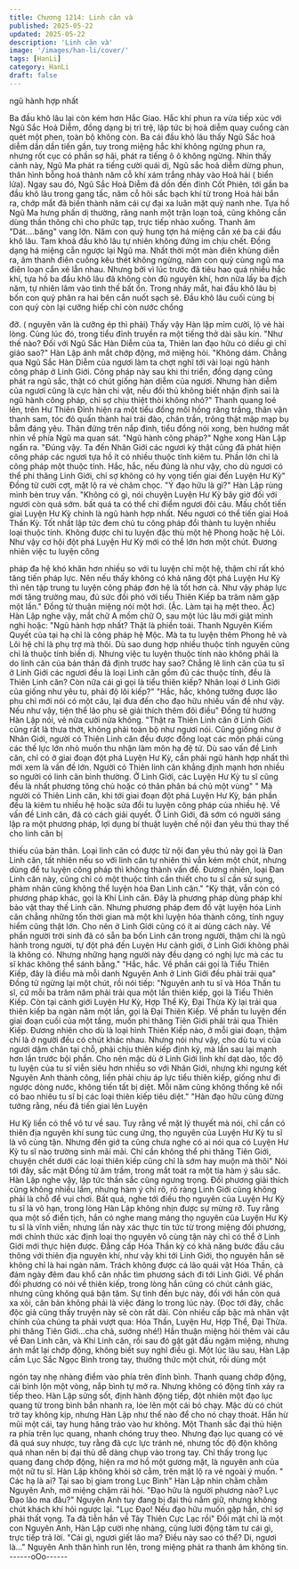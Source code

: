 ```yaml
---
title: Chương 1214: Linh căn và
published: 2025-05-22
updated: 2025-05-22
description: 'Linh căn và'
image: '/images/han-li/cover/'
tags: [HanLi]
category: HanLi
draft: false
---
```


ngũ hành hợp nhất

Ba đầu khô lâu lại còn kém hơn Hắc Giao. Hắc khí phun ra vừa
tiếp xúc với Ngũ Sắc Hoả Diễm, đồng dạng bị trì trệ, lập tức bị
hoả diễm quay cuồng càn quét một phen, toàn bộ không còn. Ba
cái đầu khô lâu thấy Ngũ Sắc hoả diễm dần dần tiến gần, tuy
trong miệng hắc khí không ngừng phun ra, nhưng rốt cục có phần
sợ hãi, phát ra tiếng ô ô không ngừng.
Nhìn thấy cảnh này, Ngũ Ma phát ra tiếng cười quái dị, Ngũ sắc
hoả diễm dừng phun, thân hình bỗng hoá thành năm cỗ khí xám
trắng nhảy vào Hoả hải ( biển lửa). Ngay sau đó, Ngũ Sắc Hoả
Diễm đã dồn đến đỉnh Cốt Phiên, tới gần ba đầu khô lâu trong
gang tấc, năm cỗ hôi sắc bạch khí từ trong Hoả hải bắn ra, chớp
mắt đã biến thành năm cái cự đại xa luân mặt quỷ nanh nhe.
Tựa hồ Ngũ Ma hưng phấn dị thường, răng nanh một trận loạn
toả, cũng không cần dùng thần thông chi cho phức tạp, trực tiếp
nhào xuống.
Thanh âm "Dát….băng" vang lớn.
Năm con quỷ hung tợn há miệng cắn xé ba cái đầu khô lâu. Tam
khoả đầu khô lâu tự nhiên không đứng im chịu chết. Đồng dạng
há miệng cắn ngược lại Ngũ ma. Nhất thời một màn điên khùng
diễn ra, âm thanh điên cuồng kêu thét không ngừng, năm con quỷ
cùng ngũ ma điên loạn cắn xé lẫn nhau.
Nhưng bởi vì lúc trước đã tiêu hao quá nhiều hắc khí, tựa hồ ba
đầu khô lâu đã không còn đủ nguyên khí, hơn nữa lấy ba địch
năm, tự nhiên lâm vào tình thế bất ổn. Trong nháy mắt, hai đầu
khô lâu bị bốn con quỷ phân ra hai bên cắn nuốt sạch sẽ. Đầu khô
lâu cuối cùng bị con quỷ còn lại cưỡng hiếp chỉ còn nước chống

đỡ. ( nguyên văn là cưỡng ép thì phải)
Thấy vậy Hàn lập mỉm cười, lộ vẻ hài lòng. Cùng lúc đó, trong tiểu
đỉnh truyền ra một tiếng thở dài sâu kín.
"Như thế nào? Đối với Ngũ Sắc Hàn Diễm của ta, Thiên lan đạo
hữu có diều gì chỉ giáo sao?" Hàn Lập ánh mắt chớp động, mở
miệng hỏi.
"Không dám. Chẳng qua Ngũ Sắc Hàn Diễm của ngươi làm ta
chợt nghĩ tới vài loại ngũ hành công pháp ở Linh Giới. Công pháp
này sau khi thi triển, đồng dạng cũng phát ra ngũ sắc, thật có chút
giống hàn diễm của ngươi. Nhưng hàn diễm của ngươi cũng là
cực hàn chi vật, nếu đối thủ không biết nhận định sai là ngũ hành
công pháp, chỉ sợ chịu thiệt thòi không nhỏ?"
Thanh quang loé lên, trên Hư Thiên Đỉnh hiện ra một tiểu đồng
môi hồng răng trắng, thân vận thanh sam, tóc đỏ quấn thành hai
trái đào, chân trần, trông thật mập mạp bụ bẫm đáng yêu. Thân
đứng trên nắp đỉnh, tiểu đồng nói xong, bèn hướng mắt nhìn về
phía Ngũ ma quan sát.
"Ngũ hành công pháp?" Nghe xong Hàn Lập ngẩn ra.
"Đúng vậy. Ta đến Nhân Giới các ngươi kỳ thật cũng đã phát hiện
công pháp các ngươi tựa hồ ít có nhiều thuộc tính kiêm tu. Phần
lớn chỉ là công pháp một thuộc tính. Hắc, hắc, nếu đúng là như
vậy, cho dù ngươi có thể phi thăng Linh Giới, chỉ sợ không có hy
vọng tiến giai đến Luyện Hư Kỳ" Đồng tử cười cợt, mặt lộ ra vẻ
châm chọc.
"Ý đạo hữu là gì?" Hàn Lập rùng mình bèn truy vấn.
"Không có gì, nói chuyện Luyện Hư Kỳ bây giờ đối với ngươi còn
quá sớm. bất quá ta có thể chỉ điểm ngươi đôi câu. Mấu chốt tiến
giai Luyện Hư Kỳ chính là ngũ hành hợp nhất. Nếu ngươi có thể
tiến giai Hoá Thần Kỳ. Tốt nhất lập tức đem chủ tu công pháp đổi
thành tu luyện nhiều loại thuộc tính. Không được chỉ tu luyện đặc
thù một hệ Phong hoặc hệ Lôi. Như vậy cơ hội đột phá Luyện Hư
Kỳ mới có thể lớn hơn một chút. Đương nhiên việc tu luyện công

pháp đa hệ khó khăn hơn nhiều so với tu luyện chỉ một hệ, thậm
chí rất khó tăng tiến pháp lực. Nên nếu thấy không có khả năng
đột phá Luyện Hư Kỳ thì nên tập trung tu luyện công pháp đơn hệ
là tốt hơn cả. Như vậy pháp lực mới tăng trưởng mau, đủ sức đối
phó với tiểu Thiên Kiếp ba trăm năm gặp một lần." Đồng tử thuận
miệng nói một hơi. (Ặc. Làm tại hạ mệt theo. Ặc)
Hàn Lập nghe vậy, mắt chữ A mồm chữ O, sau một lúc lâu mới
giật mình nghi hoặc:
"Ngũ hành hợp nhất? Thật là phiền toái. Thanh Nguyên Kiếm
Quyết của tại hạ chỉ là công pháp hệ Mộc. Mà ta tu luyện thêm
Phong hê và Lôi hệ chỉ là phụ trợ mà thôi. Dù sao dung hợp nhiều
thuộc tính nguyên cũng chỉ là thuộc tính biến dị. Nhưng việc tu
luyện thuộc tính nào không phải là do linh căn của bản thân đã
định trước hay sao? Chẳng lẽ linh căn của tu sĩ ở Linh Giới các
ngươi đều là loại Linh căn gồm đủ các thuộc tính, đều là Thiên
Linh căn? Còn nữa cái gì gọi là tiểu thiên kiếp? Nhân loại ở Linh
Giới của giống như yêu tu, phải độ lôi kiếp?"
"Hắc, hắc, không tưởng được lão phu chỉ mới nói có một câu, lại
đưa đến cho đạo hữu nhiều vấn đề như vậy. Nếu như vậy, tiện thể
lão phu sẽ giải thích thêm đôi điều" Đồng tử hướng Hàn Lập nói,
vẻ nửa cười nửa không.
"Thật ra Thiên Linh căn ở Linh Giới cũng rất là thưa thớt, không
phải toàn bộ như ngươi nói. Cũng giống như ở Nhân Giới, người
có Thiên Linh căn đều được đồng loạt các môn phái cùng các thế
lực lớn nhỏ muốn thu nhận làm môn hạ đệ tử. Dù sao vấn đề Linh
căn, chỉ có ở giai đoạn đột phá Luyện Hư Kỳ, cần phải ngũ hành
hợp nhất thì mới xem là vấn đề lớn. Người có Thiên linh căn
khẳng định mạnh hơn nhiều so người có linh căn bình thường. Ở
Linh Giới, các Luyện Hư Kỳ tu sĩ cũng đều là nhất phương tông
chủ hoặc có thân phân bá chủ một vùng"
" Mà người có Thiên Linh căn, khi tới giai đoạn đột phá Luyện Hư
Kỳ, bán phần đều là kiêm tu nhiều hệ hoặc sửa đổi tu luyện công
pháp của nhiều hệ. Về vấn đề Linh căn, đã có cách giải quyết. Ở
Linh Giới, đã sớm có người sáng lập ra một phương pháp, lợi
dụng bí thuật luyện chế nội đan yêu thú thay thế cho linh căn bị

thiếu của bản thân. Loại linh căn có được từ nội đan yêu thú này
gọi là Đan Linh căn, tất nhiên nếu so với linh căn tự nhiên thì vẫn
kém một chút, nhưng dùng để tu luyện công pháp thì không thành
vấn đề. Đương nhiên, loại Đan Linh căn này, cũng chỉ có một
thuộc tính cần thiết cho tu sĩ cần sử sụng, phàm nhân cũng không
thể luyện hóa Đan Linh căn."
"Kỳ thật, vẫn còn có phương pháp khác, gọi là Khí Linh căn. Đây
là phương pháp dùng pháp khí bảo vật thay thế Linh căn. Nhưng
phương pháp đem đồ vật luyện hóa Linh căn chẳng những tốn
thời gian mà một khi luyện hóa thành công, tính nguy hiểm cũng
thật lớn. Cho nên ở Linh Giới cũng có ít ai dùng cách này. Về
phần người trời sinh đã có sẵn ba bốn Linh căn trong người, thậm
chí là ngũ hành trong người, tự đột phá đến Luyện Hư cảnh giới,
ở Linh Giới không phải là không có. Nhưng những hạng người
này đều dạng có nghị lực mà các tu sĩ khác không thể sánh
bằng."
"Hắc, hắc. Về phần cái gọi là Tiểu Thiên Kiếp, đây là điều mà mỗi
danh Nguyên Anh ở Linh Giới đều phải trải qua"
Đồng tử ngừng lại một chút, rồi nói tiếp:
"Nguyên anh tu sĩ và Hóa Thần tu sĩ, cứ mỗi ba trăm năm phải trải
qua một lần thiên kiếp, gọi là Tiểu Thiên Kiếp. Còn tại cảnh giới
Luyện Hư Kỳ, Hợp Thể Kỳ, Đại Thừa Kỳ lại trải qua thiên kiếp ba
ngàn năm một lần, gọi là Đại Thiên Kiếp. Về phần tu luyện đến
giai đoạn cuối của một tầng, muốn phi thăng Tiên Giới phải trải
qua Thiên Kiếp. Đương nhiên cho dù là loại hình Thiên Kiếp nào,
ở mỗi giai đoạn, thậm chí là ở người đều có chút khác nhau.
Nhưng nói như vậy, cho dù tu vi của ngươi dậm chân tại chỗ, phải
chịu thiên kiếp định kỳ, mà lần sau lại mạnh hơn lần trước bội
phần. Cho nên mặc dù ở Linh Giới linh khí dạt dào, tốc độ tu
luyện của tu sĩ viễn siêu hơn nhiều so với Nhân Giới, nhưng khi
ngưng kết Nguyên Anh thành công, liền phải chịu áp lực tiểu thiên
kiếp, giống như đi ngược dòng nước, không tiến tất bị diệt. Mỗi
năm cũng không thống kê nổi có bao nhiêu tu sĩ bị các loại thiên
kiếp tiêu diệt."
"Hàn đạo hữu cũng đừng tưởng rằng, nếu đã tiến giai lên Luyện

Hư Kỳ liền có thể vô tư về sau. Tuy rằng về mặt lý thuyết mà nói,
chỉ cần có thiên địa nguyên khí sung túc cung ứng, thọ nguyên
của Luyện Hư Kỳ tu sĩ là vô cùng tận. Nhưng đến giớ ta cũng
chưa nghe có ai nói qua có Luyện Hư Kỳ tu sĩ nào trường sinh
mãi mãi. Chỉ cần không thể phi thăng Tiên Giới, chuyện chết dưới
các loại thiên kiếp cũng chỉ là sớm hay muộn mà thôi" Nói tới đây,
sắc mặt Đồng tử âm trầm, trong mắt toát ra một tia hàm ý sâu
sắc.
Hàn Lập nghe vậy, lập tức thần sắc cũng ngưng trọng.
Đối phương giải thích cũng không nhiều lắm, nhưng hàm ý chỉ rõ,
rõ ràng Linh Giới cũng không phải là chỗ để vui chơi. Bất quá,
nghe tới điều thọ nguyên của Luyện Hư Kỳ tu sĩ là vô hạn, trong
lòng Hàn Lập không nhịn được sự mừng rỡ.
Tuy rằng qua một số điển tịch, hắn có nghe mang máng thọ
nguyên của Luyện Hư Kỳ tu sĩ là vĩnh viễn, nhưng lần này xác
thực tin tức từ trong miệng đối phương, mới chính thức xác định
loại thọ nguyên vô cùng tận này chỉ có thể ở Linh Giới mới thực
hiện được. Đẳng cấp Hóa Thần kỳ có khả năng bước đầu câu
thông với thiên địa nguyên khí, như vậy khi tới Linh Giới, thọ
nguyên hẳn sẽ không chỉ là hai ngàn năm. Trách không được cá
lão quái vật Hóa Thần, cả đám ngày đêm đau khổ cân nhắc tìm
phương sách đi tới Linh Giới.
Về phần đối phương có nói về thiên kiếp, trong lòng hắn cũng có
chút cảnh giác, nhưng cũng không quá bận tâm. Sự tình đến bực
này, đối với hắn còn quá xa xôi, căn bản không phải là việc đáng
lo trong lúc này.
(Đọc tới đây, chắc độc giả cũng thấy truyện này sẽ còn rất dài.
Còn nhiều cấp bậc mà nhân vật chính của chúng ta phải vượt
qua: Hóa Thần, Luyện Hư, Hợp Thể, Đại Thừa. phi thăng Tiên
Giới…cha chả, sướng nhé!)
Hắn thuận miệng hỏi thêm vài câu về Đan Linh căn, và Khí Linh
căn, rồi sau đó gật gật đầu ngậm miệng, nhưng ánh mắt lại chớp
động, không biết suy nghĩ điều gì. Một lúc lâu sau, Hàn Lập cầm
Lục Sắc Ngọc Bình trong tay, thưởng thức một chút, rồi dùng một

ngón tay nhẹ nhàng điểm vào phía trên đỉnh bình. Thanh quang
chớp động, cái bình lộn một vòng, nắp bình tự mở ra. Nhưng
không có động tĩnh xảy ra tiếp theo.
Hàn Lập sửng sốt, định hành động tiếp, đột nhiên một đạo lục
quang từ trong bình bắn nhanh ra, lóe lên một cái bỏ chạy. Mặc
dù có chút trở tay không kịp, nhưng Hàn Lập như thế nào để cho
nó chạy thoát. Hắn hừ mũi một cái, tay hung hăng trảo vào hư
không. Một Thanh sắc đại thủ hiện ra phía trên lục quang, nhanh
chóng truy theo. Nhưng đạo lục quang có vẻ đã quá suy nhược,
tuy rằng đã cực lực tránh né, nhưng tốc độ độn không quá nhan
nên bị đại thủ dễ dàng chụp vào trong tay.
Chỉ thấy trong lục quang đang chớp động, hiện ra mơ hồ một
gương mặt, là nguyên anh của một nữ tu sĩ. Hàn Lập không khỏi
sờ cằm, trên mặt lộ ra vẻ ngoài ý muốn.
" Các hạ là ai? Tại sao bị giam trong Lục Bình" Hàn Lập nhìn
chằm chằm Nguyên Anh, mở miệng chậm rãi hỏi.
"Đạo hữu là người phương nào? Lục Đạo lão ma đâu?" Nguyên
Anh tuy đang bị đại thủ nắm giữ, nhưng không chút khách khí hỏi
ngược lại.
"Lục Đạo! Nếu đạo hữu muốn gặp hắn, chỉ sợ phải thất vọng. Ta
đã tiễn hắn về Tây Thiên Cực Lạc rồi" Đối mặt chỉ là một con
Nguyên Anh, Hàn Lập cười nhẹ nhàng, cũng lười động tâm tư cái
gì, trực tiếp trả lời.
"Cái gì, ngươi giết lão ma? Điều này sao có thể? Di, ngươi là…"
Nguyên Anh thân hình run lên, trong miệng phát ra thanh âm
không tin.
------oOo------
